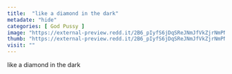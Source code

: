 ```yaml
---
title:  "like a diamond in the dark"
metadate: "hide"
categories: [ God Pussy ]
image: "https://external-preview.redd.it/2B6_pIyfS6jDqSReJNmJfVkZjrNmPNwX8-hAQX1vGEs.jpg?auto=webp&s=3ad9aefaf0bdca1c382c6cbe2f421b8b6fe0ae7c"
thumb: "https://external-preview.redd.it/2B6_pIyfS6jDqSReJNmJfVkZjrNmPNwX8-hAQX1vGEs.jpg?width=1080&crop=smart&auto=webp&s=29d142a2461521b683c569f5632a5d58dc92440b"
visit: ""
---
```

like a diamond in the dark
